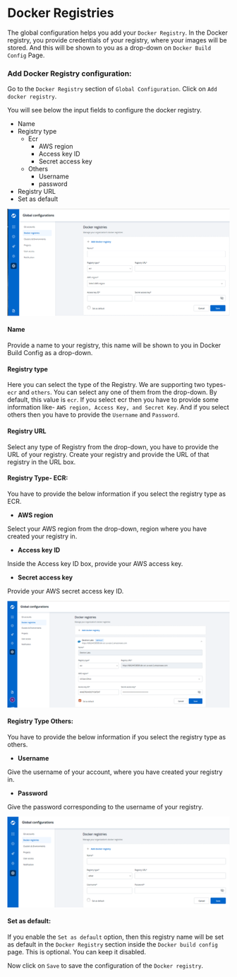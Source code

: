 # Docker Registries



The global configuration helps you add your `Docker Registry`. In the Docker registry, you provide credentials of your registry, where your images will be stored. And this will be shown to you as a drop-down on `Docker Build Config` Page.

### Add Docker Registry configuration:

Go to the `Docker Registry` section of `Global Configuration`. Click on `Add docker registry`.

You will see below the input fields to configure the docker registry.

* Name
* Registry type
  * Ecr
    * AWS region
    * Access key ID
    * Secret access key
  * Others
    * Username
    * password
* Registry URL
* Set as default

![](../images/global-configurations/docker-registries/gc-docker-add.png)



#### Name

Provide a name to your registry, this name will be shown to you in Docker Build Config as a drop-down.

#### Registry type

Here you can select the type of the Registry. We are supporting two types- `ecr` and `others`. You can select any one of them from the drop-down. By default, this value is `ecr`. If you select ecr then you have to provide some information like- `AWS region, Access Key, and Secret Key`. And if you select others then you have to provide the `Username` and `Password`.

#### Registry URL

Select any type of Registry from the drop-down, you have to provide the URL of your registry. Create your registry and provide the URL of that registry in the URL box.

#### Registry Type- ECR:

You have to provide the below information if you select the registry type as ECR.

* **AWS region**

Select your AWS region from the drop-down, region where you have created your registry in.

* **Access key ID**

Inside the Access key ID box, provide your AWS access key.

* **Secret access key**

Provide your AWS secret access key ID.

![](../images/global-configurations/docker-registries/gc-docker-configure-aws.png)

#### Registry Type Others:

You have to provide the below information if you select the registry type as others.

* **Username**

Give the username of your account, where you have created your registry in.

* **Password**

Give the password corresponding to the username of your registry.

![](../images/global-configurations/docker-registries/gc-docker-configure-other.png)

#### Set as default:

If you enable the `Set as default` option, then this registry name will be set as default in the `Docker Registry` section inside the `Docker build config` page. This is optional. You can keep it disabled.

Now click on `Save` to save the configuration of the `Docker registry`.

